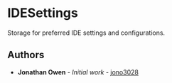 # IDESettings
Storage for preferred IDE settings and configurations.

## Authors
* **Jonathan Owen** - *Initial work* - [jono3028](https://github.com/jono3028)
